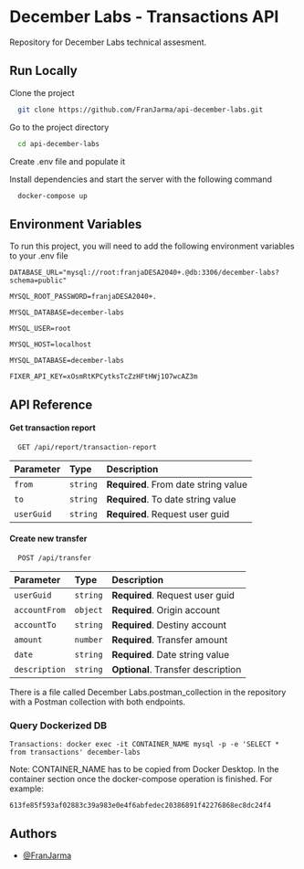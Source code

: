 
# December Labs - Transactions API

Repository for December Labs technical assesment.


## Run Locally

Clone the project

```bash
  git clone https://github.com/FranJarma/api-december-labs.git
```

Go to the project directory

```bash
  cd api-december-labs
```

Create .env file and populate it

Install dependencies and start the server with the following command

```bash
  docker-compose up
```


## Environment Variables

To run this project, you will need to add the following environment variables to your .env file

`DATABASE_URL="mysql://root:franjaDESA2040+.@db:3306/december-labs?schema=public"`

`MYSQL_ROOT_PASSWORD=franjaDESA2040+.`

`MYSQL_DATABASE=december-labs`

`MYSQL_USER=root`

`MYSQL_HOST=localhost`

`MYSQL_DATABASE=december-labs`

`FIXER_API_KEY=xOsmRtKPCytksTcZzHFtHWj1O7wcAZ3m`


## API Reference

#### Get transaction report

```http
  GET /api/report/transaction-report
```

| Parameter | Type     | Description                |
| :-------- | :------- | :------------------------- |
| `from` | `string` | **Required**. From date string value |
| `to` | `string` | **Required**. To date string value |
| `userGuid` | `string` | **Required**. Request user guid |

#### Create new transfer

```http
  POST /api/transfer
```

| Parameter | Type     | Description                       |
| :-------- | :------- | :-------------------------------- |
| `userGuid`      | `string` | **Required**. Request user guid |
| `accountFrom`      | `object` | **Required**. Origin account |
| `accountTo`      | `string` | **Required**. Destiny account |
| `amount`      | `number` | **Required**. Transfer amount |
| `date`      | `string` | **Required**. Date string value |
| `description`      | `string` | **Optional**. Transfer description |

There is a file called December Labs.postman_collection in the repository with a Postman collection with both endpoints.

### Query Dockerized DB

```Transactions: docker exec -it CONTAINER_NAME mysql -p -e 'SELECT * from transactions' december-labs```

Note: CONTAINER_NAME has to be copied from Docker Desktop. In the container section once the docker-compose operation is finished. For example:

```613fe85f593af02883c39a983e0e4f6abfedec20386891f42276868ec8dc24f4```

## Authors

- [@FranJarma](https://www.github.com/FranJarma)

